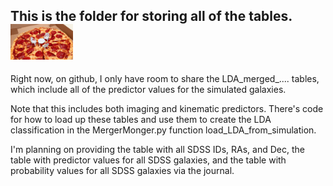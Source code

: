 ## This is the folder for storing all of the tables. <img src="images_for_github/tiny_table.png" alt="pizza" width="100">
Right now, on github, I only have room to share the LDA_merged_.... tables, which include all of the predictor values for the simulated galaxies. 

Note that this includes both imaging and kinematic predictors. There's code for how to load up these tables and use them to create the LDA classification in the MergerMonger.py function load_LDA_from_simulation. 

I'm planning on providing the table with all SDSS IDs, RAs, and Dec, the table with predictor values for all SDSS galaxies, and the table with probability values for all SDSS galaxies via the journal.
